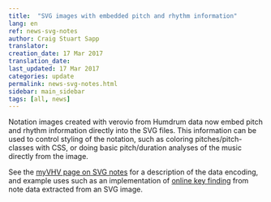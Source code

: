 ```yaml
---
title:  "SVG images with embedded pitch and rhythm information"
lang: en
ref: news-svg-notes
author: Craig Stuart Sapp
translator:
creation_date: 17 Mar 2017
translation_date:
last_updated: 17 Mar 2017
categories: update
permalink: news-svg-notes.html
sidebar: main_sidebar
tags: [all, news]
---
```


Notation images created with verovio from Humdrum data now
embed pitch and rhythm information directly into the SVG files.
This information can be used to control styling of the notation, such as
coloring pitches/pitch-classes with CSS, or doing basic pitch/duration
analyses of the music directly from the image.

See the [myVHV page on SVG notes](/myvhv/svg_notes) for a description
of the data encoding, and example uses such as an implementation of
[online key finding](/myvhv/svg_notes/#key-analysis-directly-from-svg-images)
from note data extracted from an SVG image.
